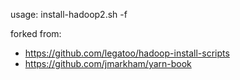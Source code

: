 
usage:
install-hadoop2.sh -f

forked from:
* https://github.com/legatoo/hadoop-install-scripts
* https://github.com/jmarkham/yarn-book
